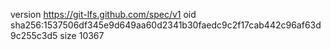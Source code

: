 version https://git-lfs.github.com/spec/v1
oid sha256:1537506df345e9d649aa60d2341b30faedc9c2f17cab442c96af63d9c255c3d5
size 10367
